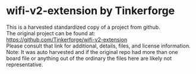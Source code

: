 
# wifi-v2-extension by Tinkerforge  
This is a harvested standardized copy of a project from github.  
The original project can be found at:  
https://github.com/Tinkerforge/wifi-v2-extension  
Please consult that link for additional, details, files, and license information.  
Note: It was auto harvested and if the original repo had more than one board file or anything out of the ordinary the files here are likely not representative.  
    